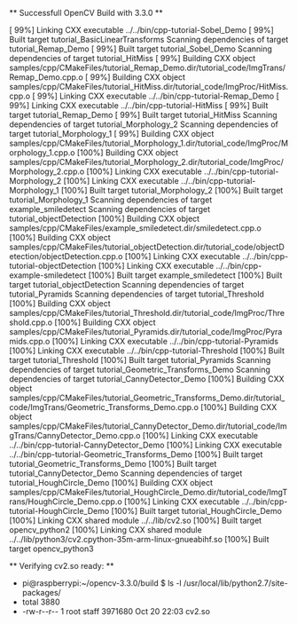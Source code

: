 ** Successfull OpenCV Build with 3.3.0 **


[ 99%] Linking CXX executable ../../bin/cpp-tutorial-Sobel_Demo
[ 99%] Built target tutorial_BasicLinearTransforms
Scanning dependencies of target tutorial_Remap_Demo
[ 99%] Built target tutorial_Sobel_Demo
Scanning dependencies of target tutorial_HitMiss
[ 99%] Building CXX object samples/cpp/CMakeFiles/tutorial_Remap_Demo.dir/tutorial_code/ImgTrans/Remap_Demo.cpp.o
[ 99%] Building CXX object samples/cpp/CMakeFiles/tutorial_HitMiss.dir/tutorial_code/ImgProc/HitMiss.cpp.o
[ 99%] Linking CXX executable ../../bin/cpp-tutorial-Remap_Demo
[ 99%] Linking CXX executable ../../bin/cpp-tutorial-HitMiss
[ 99%] Built target tutorial_Remap_Demo
[ 99%] Built target tutorial_HitMiss
Scanning dependencies of target tutorial_Morphology_2
Scanning dependencies of target tutorial_Morphology_1
[ 99%] Building CXX object samples/cpp/CMakeFiles/tutorial_Morphology_1.dir/tutorial_code/ImgProc/Morphology_1.cpp.o
[100%] Building CXX object samples/cpp/CMakeFiles/tutorial_Morphology_2.dir/tutorial_code/ImgProc/Morphology_2.cpp.o
[100%] Linking CXX executable ../../bin/cpp-tutorial-Morphology_2
[100%] Linking CXX executable ../../bin/cpp-tutorial-Morphology_1
[100%] Built target tutorial_Morphology_2
[100%] Built target tutorial_Morphology_1
Scanning dependencies of target example_smiledetect
Scanning dependencies of target tutorial_objectDetection
[100%] Building CXX object samples/cpp/CMakeFiles/example_smiledetect.dir/smiledetect.cpp.o
[100%] Building CXX object samples/cpp/CMakeFiles/tutorial_objectDetection.dir/tutorial_code/objectDetection/objectDetection.cpp.o
[100%] Linking CXX executable ../../bin/cpp-tutorial-objectDetection
[100%] Linking CXX executable ../../bin/cpp-example-smiledetect
[100%] Built target example_smiledetect
[100%] Built target tutorial_objectDetection
Scanning dependencies of target tutorial_Pyramids
Scanning dependencies of target tutorial_Threshold
[100%] Building CXX object samples/cpp/CMakeFiles/tutorial_Threshold.dir/tutorial_code/ImgProc/Threshold.cpp.o
[100%] Building CXX object samples/cpp/CMakeFiles/tutorial_Pyramids.dir/tutorial_code/ImgProc/Pyramids.cpp.o
[100%] Linking CXX executable ../../bin/cpp-tutorial-Pyramids
[100%] Linking CXX executable ../../bin/cpp-tutorial-Threshold
[100%] Built target tutorial_Threshold
[100%] Built target tutorial_Pyramids
Scanning dependencies of target tutorial_Geometric_Transforms_Demo
Scanning dependencies of target tutorial_CannyDetector_Demo
[100%] Building CXX object samples/cpp/CMakeFiles/tutorial_Geometric_Transforms_Demo.dir/tutorial_code/ImgTrans/Geometric_Transforms_Demo.cpp.o
[100%] Building CXX object samples/cpp/CMakeFiles/tutorial_CannyDetector_Demo.dir/tutorial_code/ImgTrans/CannyDetector_Demo.cpp.o
[100%] Linking CXX executable ../../bin/cpp-tutorial-CannyDetector_Demo
[100%] Linking CXX executable ../../bin/cpp-tutorial-Geometric_Transforms_Demo
[100%] Built target tutorial_Geometric_Transforms_Demo
[100%] Built target tutorial_CannyDetector_Demo
Scanning dependencies of target tutorial_HoughCircle_Demo
[100%] Building CXX object samples/cpp/CMakeFiles/tutorial_HoughCircle_Demo.dir/tutorial_code/ImgTrans/HoughCircle_Demo.cpp.o
[100%] Linking CXX executable ../../bin/cpp-tutorial-HoughCircle_Demo
[100%] Built target tutorial_HoughCircle_Demo
[100%] Linking CXX shared module ../../lib/cv2.so
[100%] Built target opencv_python2
[100%] Linking CXX shared module ../../lib/python3/cv2.cpython-35m-arm-linux-gnueabihf.so
[100%] Built target opencv_python3


** Verifying cv2.so ready:  **

- pi@raspberrypi:~/opencv-3.3.0/build $ ls -l /usr/local/lib/python2.7/site-packages/
- total 3880
- -rw-r--r-- 1 root staff 3971680 Oct 20 22:03 cv2.so

